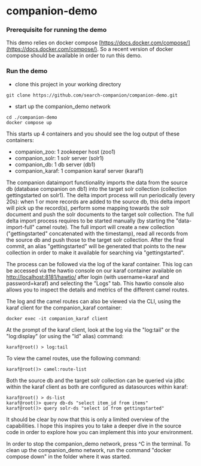 # companion-demo

### Prerequisite for running the demo
This demo relies on docker compose [https://docs.docker.com/compose/](https://docs.docker.com/compose/). So a recent version of docker compose should be available in order to run this demo.

### Run the demo
- clone this project in your working directory
```
git clone https://github.com/search-companion/companion-demo.git
```
- start up the companion_demo network
```
cd ./companion-demo
docker compose up
```

This starts up 4 containers and you should see the log output of these containers:
 - companion_zoo: 1 zookeeper host (zoo1)
 - companion_solr: 1 solr server (solr1)
 - companion_db: 1 db server (db1)
 - companion_karaf: 1 companion karaf server (karaf1)

The companion dataimport functionality imports the data from the source db (database companion on db1) into the target solr collection (collection gettingstarted on solr1).
The delta import process will run periodically (every 20s): when 1 or more records are added to the source db, this delta import will pick up the record(s), perform some mapping towards the solr document and push the solr documents to the target solr collection.
The full delta import process requires to be started manually (by starting the "data-import-full" camel route). The full import will create a new collection ("gettingstarted" concatenated with the timestamp), read all records from the source db and push those to the target solr collection. After the final commit, an alias "gettingstarted"
will be generated that points to the new collection in order to make it available for searching via "gettingstarted".

The process can be followed via the log of the karaf container.
This log can be accessed via the hawtio console on our karaf container available on [http://localhost:8181/hawtio/](http://localhost:8181/hawtio/) after login (with username=karaf and password=karaf) and selecting the "Logs" tab.
This hawtio console also allows you to inspect the details and metrics of the different camel routes.

The log and the camel routes can also be viewed via the CLI, using the karaf client for the companion_karaf container:
```
docker exec -it companion_karaf client
```
At the prompt of the karaf client, look at the log via the "log:tail" or the "log:display" (or using the "ld" alias) command:
```
karaf@root() > log:tail
```
To view the camel routes, use the following command:
```
karaf@root()> camel:route-list
```
Both the source db and the target solr collection can be queried via jdbc within the karaf client as both are configured as datasources within karaf:
```
karaf@root() > ds-list
karaf@root()> query db-ds "select item_id from items"
karaf@root()> query solr-ds "select id from gettingstarted"
```
It should be clear by now that this is only a limited overview of the capabilities. I hope this inspires you to take a deeper dive in the source code in order to explore how you can implement this into your environment.

In order to stop the companion_demo network, press ^C in the terminal.
To clean up the companion_demo network, run the command "docker compose down" in the folder where it was started.


